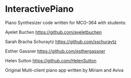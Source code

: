 InteractivePiano
================

Piano Synthesizer code written for MCO-364 with students:

Ayelet Buchen https://github.com/ayeletbuchen

Sarah Bracha Schuraytz https://github.com/sschuraytz

Esther Gassner https://github.com/esthergassner

Helen Sutton https://github.com/HelenSutton

Original Multi-client piano app written by Miriam and Aviva